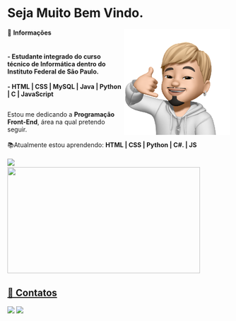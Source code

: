 <h1 align="left">Seja Muito Bem Vindo.</h1>

<div>
<img align="right" height="240" width="240" src="assets/4E9C9F38-7CB2-42A3-8A20-FC7A31EDD91B.png" />
📝 <strong>Informações</strong>
<br>
<br> 
<h4>- Estudante integrado do curso técnico de Informática dentro do Instituto Federal de São Paulo. 
<br>
<br>
- HTML | CSS | MySQL | Java | Python | C | JavaScript </h4>

</div>

##

<div>
Estou me dedicando a <b>Programação Front-End</b>, área na qual pretendo seguir.
<br>
<br>
📚Atualmente estou aprendendo: <b>HTML | CSS | Python | C#. | JS</b>
<br>
<br> 
<img height="240em" width="" src="https://github-readme-stats.vercel.app/api/top-langs/?username=ericksntz&theme=dark&layout=compact"/>
<br>
<img height="240em" width="436em" src="https://github-readme-stats.vercel.app/api?username=ericksntz&theme=dark&show_icons=true"/>
</div>
 
  <div style="display: inline_block">
    <a href="github.com/ericksntz" />
  </div>
 
 <h2> 👥 Contatos </h2>
 
 <div>
  <a href="https://www.linkedin.com/in/erick-santos-brito/"> <img src ="https://img.shields.io/badge/LinkedIn-0077B5?style=for-the-badge&logo=linkedin&logoColor=white"></a>
   <a href="mailto:ericksbrito@gmail.com"> <img src="https://img.shields.io/badge/Gmail-D14836?style=for-the-badge&logo=gmail&logoColor=white"> </a>
  </div>
